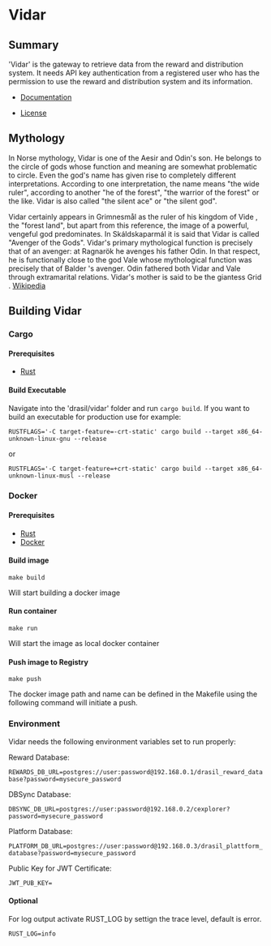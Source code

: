 # Vidar

## Summary
'Vidar' is the gateway to retrieve data from the reward and distribution system.  It needs API key authentication from a registered user who has the permission to use the reward and distribution system and its information. 

* [Documentation](https://docs.drasil.io/reward-and-distribution/drasil-rewards-api/reward-information)

* [License]( https://www.drasil.io/licenses/LICENSE-1.0)

## Mythology
In Norse mythology, Vidar is one of the Aesir and Odin's son. He belongs to the circle of gods whose function and meaning are somewhat problematic to circle. Even the god's name has given rise to completely different interpretations. According to one interpretation, the name means "the wide ruler", according to another "he of the forest", "the warrior of the forest" or the like. Vidar is also called "the silent ace" or "the silent god".

Vidar certainly appears in Grimnesmål as the ruler of his kingdom of Vide , the "forest land", but apart from this reference, the image of a powerful, vengeful god predominates. In Skáldskaparmál it is said that Vidar is called "Avenger of the Gods". Vidar's primary mythological function is precisely that of an avenger: at Ragnarök he avenges his father Odin. In that respect, he is functionally close to the god Vale whose mythological function was precisely that of Balder 's avenger. Odin fathered both Vidar and Vale through extramarital relations. Vidar's mother is said to be the giantess Grid .
[Wikipedia](https://sv.wikipedia.org/wiki/Vidar)


## Building Vidar

### Cargo

#### Prerequisites
* [Rust](https://www.rust-lang.org/tools/install/)

#### Build Executable

Navigate into the 'drasil/vidar' folder and run `cargo build`. 
If you want to build an executable for production use for example: 

`RUSTFLAGS='-C target-feature=-crt-static' cargo build --target x86_64-unknown-linux-gnu --release`

or

`RUSTFLAGS='-C target-feature=+crt-static' cargo build --target x86_64-unknown-linux-musl --release`


### Docker

#### Prerequisites
* [Rust](https://www.rust-lang.org/tools/install/)
* [Docker](https://docs.docker.com/engine/install/)

#### Build image
```
make build
```
Will start building a docker image 

#### Run container
```
make run
```
Will start the image as local docker container 

#### Push image to Registry
```
make push
```
The docker image path and name can be defined in the Makefile using the following command will initiate a push. 


### Environment 
Vidar needs the following environment variables set to run properly:

Reward Database: 

`REWARDS_DB_URL=postgres://user:password@192.168.0.1/drasil_reward_database?password=mysecure_password`


DBSync Database:

`DBSYNC_DB_URL=postgres://user:password@192.168.0.2/cexplorer?password=mysecure_password`


Platform Database:

`PLATFORM_DB_URL=postgres://user:password@192.168.0.3/drasil_plattform_database?password=mysecure_password`


Public Key for JWT Certificate:

`JWT_PUB_KEY=`

#### Optional
For log output activate RUST_LOG by settign the trace level, default is error. 

`RUST_LOG=info`
